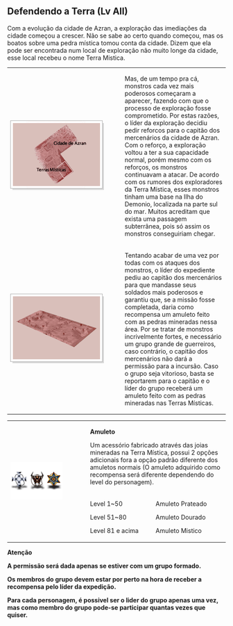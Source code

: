 ## Defendendo a Terra (Lv All)

<html>
  <head>
    <meta charset="utf-8" />
    <meta name="viewport" content="width=device-width" />
  </head>
  <body>

<p>Com a evolução da cidade de Azran, a exploração das imediações da cidade começou a crescer. Não se sabe ao certo quando começou, mas os boatos sobre uma pedra mística tomou conta da cidade. Dizem que ela pode ser encontrada num local de exploração não muito longe da cidade, esse local recebeu o nome Terra Mistica.</p>
<table border="0" cellpadding="0" cellspacing="0">
	<tr>						
		<td width="250px"><img src="./Quests-files/Defendendo-a-Terra-Mistica-files/wyd_img_defendendo-a-terra-mistica-1.gif"></td>
		<td><p>Mas, de um tempo pra cá, monstros cada vez mais poderosos começaram a aparecer, fazendo com que o processo de exploração fosse comprometido. Por estas razões, o líder da exploração decidiu pedir reforcos para o capitão dos mercenários da cidade de Azran. Com o reforço, a exploração voltou a ter a sua capacidade normal, porém mesmo com os reforços, os monstros continuavam a atacar. De acordo com os rumores dos exploradores da Terra Mística, esses monstros tinham uma base na Ilha do Demonio, localizada na parte sul do mar. Muitos acreditam que exista uma passagem subterrânea, pois só assim os monstros conseguiriam chegar.</p></td>
	</tr>
	<tr>						
		<td><img src="./Quests-files/Defendendo-a-Terra-Mistica-files/wyd_img_defendendo-a-terra-mistica-2.gif"></td>
		<td><p>Tentando acabar de uma vez por todas com os ataques dos monstros, o líder do expediente pediu ao capitão dos mercenários para que mandasse seus soldados mais poderosos e garantiu que, se a missão fosse completada, daria como recompensa um amuleto feito com as pedras mineradas nessa área. Por se tratar de monstros incrivelmente fortes, e necessário um grupo grande de guerreiros, caso contrário, o capitão dos mercenários não dará a permissão para a incursão. Caso o grupo seja vitorioso, basta se reportarem para o capitão e o líder do grupo receberá um amuleto feito com as pedras mineradas nas Terras Místicas.</p></td>	
	</tr>
</table>
<table border="0" cellpadding="0" cellspacing="0">
	<tr>
		<td rowspan="2" width="170px"><img src="./Quests-files/Defendendo-a-Terra-Mistica-files/wyd_img_defendendo-a-terra-mistica-3.gif"></td>
		<td colspan="3"><p><strong>Amuleto</strong></p>
						<p>Um acessório fabricado através das joias mineradas na Terra Mística, possui 2 opções adicionais fora a opção padrão diferente dos amuletos normais (O amuleto adquirido como recompensa será diferente dependendo do level do personagem).</p></td>
	</tr>
	<tr>
		<td>
			<p>Level 1~50</p>
			<p>Level 51~80</p>
			<p>Level 81 e acima</p></td>
		<td>
			<p>Amuleto Prateado</p>
			<p>Amuleto Dourado</p>
			<p>Amuleto Mistico</p></td>
	</tr>
</table>
<p><strong>Atenção<strong></p>
<p>A permissão será dada apenas se estiver com um grupo formado.</p>
<p>Os membros do grupo devem estar por perto na hora de receber a recompensa pelo líder da expedição.</p>
<p>Para cada personagem, é possivel ser o lider do grupo apenas uma vez, mas como membro do grupo pode-se participar quantas vezes que quiser.</p>
  </body>
</html>
